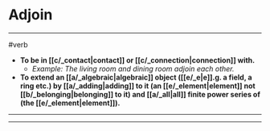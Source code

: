 # Adjoin
---
#verb
- **To be in [[c/_contact|contact]] or [[c/_connection|connection]] with.**
	- _Example: The living room and dining room adjoin each other._
- **To extend an [[a/_algebraic|algebraic]] object ([[e/_e|e]].g. a field, a ring etc.) by [[a/_adding|adding]] to it (an [[e/_element|element]] not [[b/_belonging|belonging]] to it) and [[a/_all|all]] finite power series of (the [[e/_element|element]]).**
---
---
